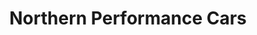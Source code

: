 ---
title: "Northern Performance Cars"
url: /gaylord/northern-performance-cars/
shop: car repair
---